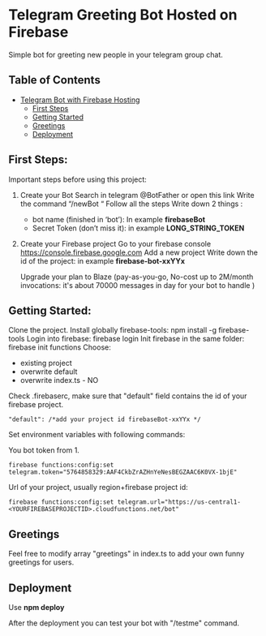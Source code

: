 # Telegram Greeting Bot Hosted on Firebase

Simple bot for greeting new people in your telegram group chat.

## Table of Contents

- [Telegram Bot with Firebase Hosting](#telegram-greeting-bot-hosted-on-firebase)
    - [First Steps](#first-steps)
    - [Getting Started](#getting-started)
    - [Greetings](#greetings)
    - [Deployment](#deployment)
 
## First Steps:

Important steps before using this project:

1. Create your Bot
   Search in telegram @BotFather or open this link
   Write the command “/newBot “
   Follow all the steps
   Write down 2 things :
    - bot name (finished in ‘bot’): In example **firebaseBot**
    - Secret Token (don’t miss it): in example **LONG_STRING_TOKEN**

2. Create your Firebase project
   Go to your firebase console https://console.firebase.google.com
   Add a new project
   Write down the id of the project: in example **firebase-bot-xxYYx**
   
   Upgrade your plan to Blaze (pay-as-you-go, No-cost up to 2M/month invocations: it's about 70000 messages in day for your bot to handle )


## Getting Started:
Clone the project.
Install globally firebase-tools: npm install -g firebase-tools
Login into firebase: firebase login
Init firebase in the same folder: firebase init functions
Choose: 

- existing project
- overwrite default
- overwrite index.ts - NO

Check .firebaserc, make sure that "default" field contains the id of your firebase project.
```
"default": /*add your project id firebaseBot-xxYYx */
```

Set environment variables with following commands:

You bot token from 1.

```firebase functions:config:set telegram.token="5764858329:AAF4CkbZrAZHnYeNesBEGZAAC6K0VX-1bjE"```

Url of your project, usually region+firebase project id:

```firebase functions:config:set telegram.url="https://us-central1-<YOURFIREBASEPROJECTID>.cloudfunctions.net/bot"```

## Greetings

Feel free to modify array "greetings" in index.ts to add your own funny greetings for users.

## Deployment

Use **npm deploy** 

After the deployment you can test your bot with "/testme" command.

